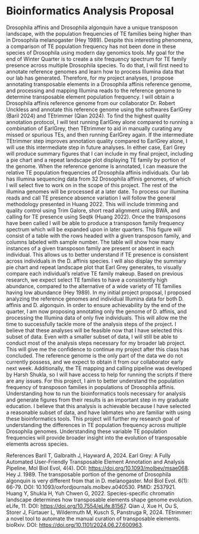 # Bioinformatics Analysis Proposal

Drosophila affinis and Drosophila algonquin have a unique transposon landscape, with the population frequencies of TE families being higher than in Drosophila melanogaster (Hey 1989). Despite this interesting phenomena, a comparison of TE population frequency has not been done in these species of Drosophila using modern day genomics tools. My goal for the end of Winter Quarter is to create a site frequency spectrum for TE family presence across multiple Drosophila species. To do that, I will first need to annotate reference genomes and learn how to process Illumina data that our lab has generated. Therefore, for my project analyses, I propose annotating transposable elements in a Drosophila affinis reference genome, and processing and mapping Illumina reads to the reference genome to determine transposable element population frequency. 
I will obtain a Drosophila affinis reference genome from our collaborator Dr. Robert Unckless and annotate this reference genome using the softwares EarlGrey (Baril 2024) and TEtrimmer (Qian 2024). To find the highest quality annotation protocol, I will test running EarlGrey alone compared to running a combination of EarlGrey, then TEtrimmer to aid in manually curating any missed or spurious TEs, and then running EarlGrey again. If the intermediate TEtrimmer step improves annotation quality compared to EarlGrey alone, I will use this intermediate step in future analyses. In either case, Earl Grey will produce summary figures that I can include in my final project, including a pie chart and a repeat landscape plot displaying TE family by portion of the genome.
When the reference genome is annotated, I can measure the relative TE population frequencies of Drosophila affinis individuals. Our lab has illumina sequencing data from 32 Drosophila affinis genomes, of which I will select five to work on in the scope of this project. The rest of the illumina genomes will be processed at a later date. To process our illumina reads and call TE presence absence variation I will follow the general methodology presented in Huang 2022. This will include trimming and quality control using Trim Galore, short read alignment using BWA, and calling for TE presence using Seqtk (Huang 2022).
Once the transposons have been called I will be able to produce a transposon family frequency spectrum which will be expanded upon in later quarters. This figure will consist of a table with the rows headed with a given transposon family, and columns labeled with sample number. The table will show how many instances of a given transposon family are present or absent in each individual. This allows us to better understand if TE presence is consistent across individuals in the D. affinis species. I will also display the summary pie chart and repeat landscape plot that Earl Grey generates, to visually compare each individual’s relative TE family makeup. Based on previous research, we expect select TE families to have a consistently high abundance, compared to the alternative of a wide variety of TE families having low abundance (Hey 1989).
In my initial project proposal, I proposed analyzing the reference genomes and individual Illumina data for both D. affinis and D. algonquin. In order to ensure achievability by the end of the quarter, I am now proposing annotating only the genome of D. affinis, and processing the Illumina data of only five individuals. This will allow me the time to successfully tackle more of the analysis steps of the project. I believe that these analyses will be feasible now that I have selected this subset of data. Even with a smaller subset of data, I will still be able to conduct most of the analysis steps necessary for my broader lab project. This will give me the confidence to continue my project after this class has concluded. The reference genome is the only part of the data we do not currently possess, and we expect to obtain it from our collaborator early next week. Additionally, the TE mapping and calling pipeline was developed by Harsh Shukla, so I will have access to help for running the scripts if there are any issues. 
For this project, I aim to better understand the population frequency of transposon families in populations of Drosophila affinis. Understanding how to run the bioinformatics tools necessary for analysis and generate figures from their results is an important step in my graduate education. I believe that this analysis is achievable because I have selected a reasonable subset of data, and have labmates who are familiar with using these bioinformatics tools. This project will further my research goal of understanding the differences in TE population frequency across multiple Drosophila genomes. Understanding these variable TE population frequencies will provide broader insight into the evolution of transposable elements across species.
















References
Baril T, Galbraith J, Hayward A,  2024. Earl Grey: A Fully Automated User-Friendly 
Transposable Element Annotation and Analysis Pipeline, Mol Biol Evol, 4(4). DOI: https://doi.org/10.1093/molbev/msae068.
Hey J. 1989. The transposable portion of the genome of Drosophila algonquin is very 
different from that in D. melanogaster. Mol Biol Evol. 6(1): 66-79. DOI: 10.1093/oxfordjournals.molbev.a040530. PMID: 2537921.
Huang Y, Shukla H, Yuh Chwen G, 2022. Species-specific chromatin landscape determines how 
transposable elements shape genome evolution. eLife, 11. DOI: https://doi.org/10.7554/eLife.81567.
Qian J, Xue H, Ou S, Storer J, Fürtauer L, Wildermuth M, Kusch S, Panstruga R, 2024. 
TEtrimmer: a novel tool to automate the manual curation of transposable elements. bioRxiv. DOI: https://doi.org/10.1101/2024.06.27.600963.



